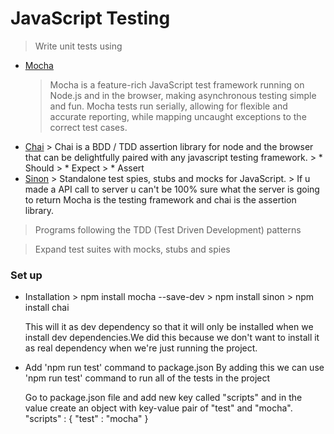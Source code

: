 # JavaScript Testing

> Write unit tests using   
   * [Mocha](https://mochajs.org/)
     > Mocha is a feature-rich JavaScript test framework running on Node.js and in the browser, making asynchronous testing simple and fun. Mocha tests run serially, allowing for flexible and accurate reporting, while mapping uncaught exceptions to the correct test cases.
   * [Chai](https://www.chaijs.com/) 
    > Chai is a BDD / TDD assertion library for node and the browser that can be delightfully paired with any javascript testing framework.
    > * Should
    > * Expect 
    > * Assert
   * [Sinon](https://sinonjs.org/)
    > Standalone test spies, stubs and mocks for JavaScript. 
    > If u made a API call to server u can't be 100% sure what the server is going to return 
Mocha is the testing framework and chai is the assertion library.
   
> Programs following the TDD (Test Driven Development) patterns

> Expand test suites with mocks, stubs and spies

### Set up

* Installation
    \> npm install mocha --save-dev
    \> npm install sinon
    \> npm install chai

    This will it as dev dependency so that it will only be installed when we install dev dependencies.We did this because we don't want to install it as real dependency when we're just running the project.
* Add 'npm run test' command to package.json
    By adding this we can use 'npm run test' command to run all of the tests in the project

    Go to package.json file and add new key called "scripts" and in the value create an object with key-value pair of "test" and "mocha".
    "scripts" : {
        "test" : "mocha"
    }




